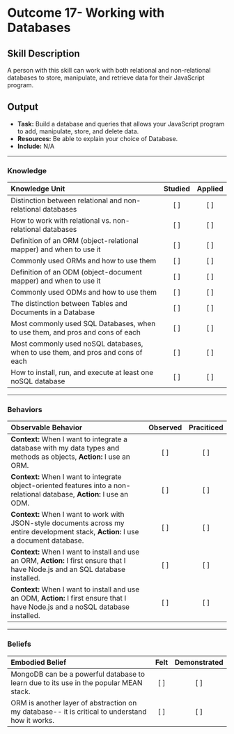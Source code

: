 # Outcome 17-  Working with Databases 

## Skill Description
A person with this skill can work with both relational and non-relational databases to store, manipulate, and retrieve data for their JavaScript program. 


## Output
- **Task:** Build a database and queries that allows your JavaScript program to add, manipulate, store, and delete data. 
- **Resources:** Be able to explain your choice of Database. 
- **Include:** N/A

-------

### Knowledge

| Knowledge Unit   |      Studied      | Applied |
|:-------------|:------------------:|:--------:|
| Distinction between relational and non-relational databases | [ ] | [ ] |
| How to work with relational vs. non-relational databases | [ ] | [ ] |
| Definition of an ORM (object-relational mapper) and when to use it | [ ] | [ ] |
| Commonly used ORMs and how to use them | [ ] | [ ] |
| Definition of an ODM (object-document mapper) and when to use it | [ ] | [ ] |
| Commonly used ODMs and how to use them | [ ] | [ ] |
| The distinction between Tables and Documents in a Database | [ ] | [ ] |
| Most commonly used SQL Databases, when to use them, and pros and cons of each  | [ ] | [ ] | | How to install, run, and execute at least one SQL database | [ ] | [ ] |
| Most commonly used noSQL databases, when to use them, and pros and cons of each | [ ] | [ ] |
| How to install, run, and execute at least one noSQL database | [ ] | [ ] |


-------

### Behaviors

| Observable Behavior   |      Observed      | Praciticed |
|:-------------|:------------------:|:--------:|
| **Context:** When I want to integrate a database with my data types and methods as objects, **Action:** I use an ORM. | [ ] | [ ]  |
| **Context:** When I want to integrate object-oriented features into a non-relational database, **Action:** I use an ODM. | [ ] | [ ]  |
| **Context:** When I want to work with JSON-style documents across my entire development stack, **Action:** I use a document database. | [ ] | [ ]  |
| **Context:** When I want to install and use an ORM, **Action:** I first ensure that I have Node.js and an SQL database installed. | [ ] | [ ]  |
| **Context:** When I want to install and use an ODM, **Action:** I first ensure that I have Node.js and a noSQL database installed. | [ ] | [ ]  |

-------

### Beliefs

| Embodied Belief   |      Felt      | Demonstrated |
|:-------------|:------------------:|:--------:|
| MongoDB can be a powerful database to learn due to its use in the popular MEAN stack. | [ ] | [ ]  |
| ORM is another layer of abstraction on my database-- it is critical to understand how it works. | [ ] | [ ]  |
